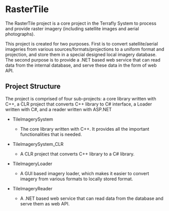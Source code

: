 # RasterTile
The RasterTile project is a core project in the Terrafly System to process and provide raster imagery (including satellite images and aerial photographs).

This project is created for two purposes. First is to convert satellite/aerial imageries from various sources/formats/projections to a uniform format and projection, and store them in a special designed local imagery database. The second purpose is to provide a .NET based web service that can read data from the internal database, and serve these data in the form of web API.


## Project Structure

The project is comprised of four sub-projects: a core library written with C++, a CLR project that converts C++ library to C# interface, a Loader written with C#, and a reader written with ASP.NET

* TileImagerySystem
    * The core library written with C++. It provides all the important functionalities that is needed.

* TileImagerySystem_CLR
    * A CLR project that converts C++ library to a C# library.

* TileImageryLoader
    * A GUI based imagery loader, which makes it easier to convert imagery from various formats to locally stored format.

* TileImageryReader
    * A .NET based web service that can read data from the database and serve them as web API.

